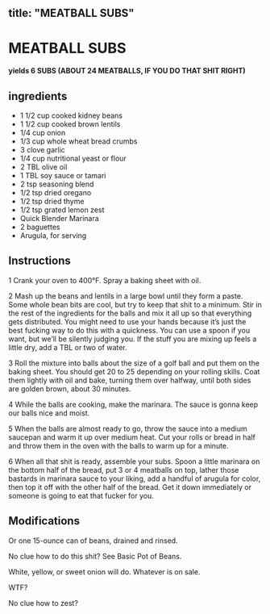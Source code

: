 

title: "MEATBALL SUBS"
---
# MEATBALL SUBS



#### yields  6 SUBS (ABOUT 24 MEATBALLS, IF YOU DO THAT SHIT RIGHT)


## ingredients
* 1 1/2 cup cooked kidney beans 
* 1 1/2 cup cooked brown lentils 
* 1/4 cup onion 
* 1/3 cup whole wheat bread crumbs 
* 3 clove garlic 
* 1/4 cup nutritional yeast or flour 
* 2 TBL olive oil 
* 1 TBL soy sauce or tamari 
* 2 tsp seasoning blend 
* 1/2 tsp dried oregano 
* 1/2 tsp dried thyme 
* 1/2 tsp grated lemon zest 
* Quick Blender Marinara 
* 2 baguettes 
* Arugula, for serving 



## Instructions
1 Crank your oven to 400°F. Spray a baking sheet with oil.

2 Mash up the beans and lentils in a large bowl until they form a paste. Some whole bean bits are cool, but try to keep that shit to a minimum. Stir in the rest of the ingredients for the balls and mix it all up so that everything gets distributed. You might need to use your hands because it’s just the best fucking way to do this with a quickness. You can use a spoon if you want, but we’ll be silently judging you. If the stuff you are mixing up feels a little dry, add a TBL or two of water.

3 Roll the mixture into balls about the size of a golf ball and put them on the baking sheet. You should get 20 to 25 depending on your rolling skills. Coat them lightly with oil and bake, turning them over halfway, until both sides are golden brown, about 30 minutes.

4 While the balls are cooking, make the marinara. The sauce is gonna keep our balls nice and moist.

5 When the balls are almost ready to go, throw the sauce into a medium saucepan and warm it up over medium heat. Cut your rolls or bread in half and throw them in the oven with the balls to warm up for a minute.

6 When all that shit is ready, assemble your subs. Spoon a little marinara on the bottom half of the bread, put 3 or 4 meatballs on top, lather those bastards in marinara sauce to your liking, add a handful of arugula for color, then top it off with the other half of the bread. Get it down immediately or someone is going to eat that fucker for you.



## Modifications
Or one 15-ounce can of beans, drained and rinsed.

 No clue how to do this shit? See Basic Pot of Beans.

 White, yellow, or sweet onion will do. Whatever is on sale.

 WTF?

 No clue how to zest?




